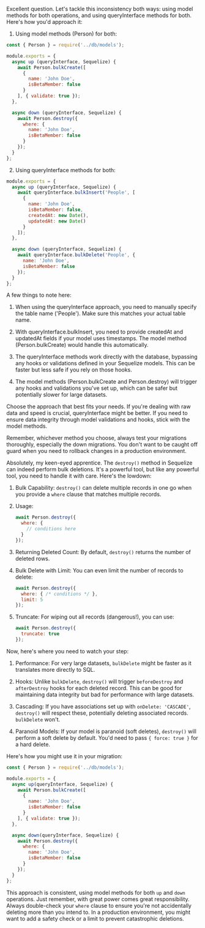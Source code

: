 Excellent question. Let's tackle this inconsistency both ways: using model methods for both operations, and using queryInterface methods for both. Here's how you'd approach it:

1. Using model methods (Person) for both:

```javascript
const { Person } = require('../db/models');

module.exports = {
  async up (queryInterface, Sequelize) {
    await Person.bulkCreate([
      {
        name: 'John Doe',
        isBetaMember: false
      }
    ], { validate: true });
  },

  async down (queryInterface, Sequelize) {
    await Person.destroy({
      where: {
        name: 'John Doe',
        isBetaMember: false
      }
    });
  }
};
```

2. Using queryInterface methods for both:

```javascript
module.exports = {
  async up (queryInterface, Sequelize) {
    await queryInterface.bulkInsert('People', [
      {
        name: 'John Doe',
        isBetaMember: false,
        createdAt: new Date(),
        updatedAt: new Date()
      }
    ]);
  },

  async down (queryInterface, Sequelize) {
    await queryInterface.bulkDelete('People', {
      name: 'John Doe',
      isBetaMember: false
    });
  }
};
```

A few things to note here:

1. When using the queryInterface approach, you need to manually specify the table name ('People'). Make sure this matches your actual table name.

2. With queryInterface.bulkInsert, you need to provide createdAt and updatedAt fields if your model uses timestamps. The model method (Person.bulkCreate) would handle this automatically.

3. The queryInterface methods work directly with the database, bypassing any hooks or validations defined in your Sequelize models. This can be faster but less safe if you rely on those hooks.

4. The model methods (Person.bulkCreate and Person.destroy) will trigger any hooks and validations you've set up, which can be safer but potentially slower for large datasets.

Choose the approach that best fits your needs. If you're dealing with raw data and speed is crucial, queryInterface might be better. If you need to ensure data integrity through model validations and hooks, stick with the model methods.

Remember, whichever method you choose, always test your migrations thoroughly, especially the down migrations. You don't want to be caught off guard when you need to rollback changes in a production environment.

Absolutely, my keen-eyed apprentice. The `destroy()` method in Sequelize can indeed perform bulk deletions. It's a powerful tool, but like any powerful tool, you need to handle it with care. Here's the lowdown:

1. Bulk Capability:
   `destroy()` can delete multiple records in one go when you provide a `where` clause that matches multiple records.

2. Usage:
   ```javascript
   await Person.destroy({
     where: {
       // conditions here
     }
   });
   ```

3. Returning Deleted Count:
   By default, `destroy()` returns the number of deleted rows.

4. Bulk Delete with Limit:
   You can even limit the number of records to delete:
   ```javascript
   await Person.destroy({
     where: { /* conditions */ },
     limit: 5
   });
   ```

5. Truncate:
   For wiping out all records (dangerous!), you can use:
   ```javascript
   await Person.destroy({
     truncate: true
   });
   ```

Now, here's where you need to watch your step:

1. Performance: For very large datasets, `bulkDelete` might be faster as it translates more directly to SQL.

2. Hooks: Unlike `bulkDelete`, `destroy()` will trigger `beforeDestroy` and `afterDestroy` hooks for each deleted record. This can be good for maintaining data integrity but bad for performance with large datasets.

3. Cascading: If you have associations set up with `onDelete: 'CASCADE'`, `destroy()` will respect these, potentially deleting associated records. `bulkDelete` won't.

4. Paranoid Models: If your model is paranoid (soft deletes), `destroy()` will perform a soft delete by default. You'd need to pass `{ force: true }` for a hard delete.

Here's how you might use it in your migration:

```javascript
const { Person } = require('../db/models');

module.exports = {
  async up(queryInterface, Sequelize) {
    await Person.bulkCreate([
      {
        name: 'John Doe',
        isBetaMember: false
      }
    ], { validate: true });
  },

  async down(queryInterface, Sequelize) {
    await Person.destroy({
      where: {
        name: 'John Doe',
        isBetaMember: false
      }
    });
  }
};
```

This approach is consistent, using model methods for both `up` and `down` operations. Just remember, with great power comes great responsibility. Always double-check your `where` clause to ensure you're not accidentally deleting more than you intend to. In a production environment, you might want to add a safety check or a limit to prevent catastrophic deletions.